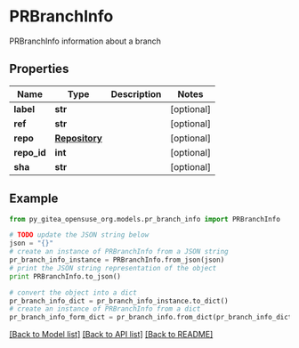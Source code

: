 # PRBranchInfo

PRBranchInfo information about a branch

## Properties
Name | Type | Description | Notes
------------ | ------------- | ------------- | -------------
**label** | **str** |  | [optional] 
**ref** | **str** |  | [optional] 
**repo** | [**Repository**](Repository.md) |  | [optional] 
**repo_id** | **int** |  | [optional] 
**sha** | **str** |  | [optional] 

## Example

```python
from py_gitea_opensuse_org.models.pr_branch_info import PRBranchInfo

# TODO update the JSON string below
json = "{}"
# create an instance of PRBranchInfo from a JSON string
pr_branch_info_instance = PRBranchInfo.from_json(json)
# print the JSON string representation of the object
print PRBranchInfo.to_json()

# convert the object into a dict
pr_branch_info_dict = pr_branch_info_instance.to_dict()
# create an instance of PRBranchInfo from a dict
pr_branch_info_form_dict = pr_branch_info.from_dict(pr_branch_info_dict)
```
[[Back to Model list]](../README.md#documentation-for-models) [[Back to API list]](../README.md#documentation-for-api-endpoints) [[Back to README]](../README.md)


